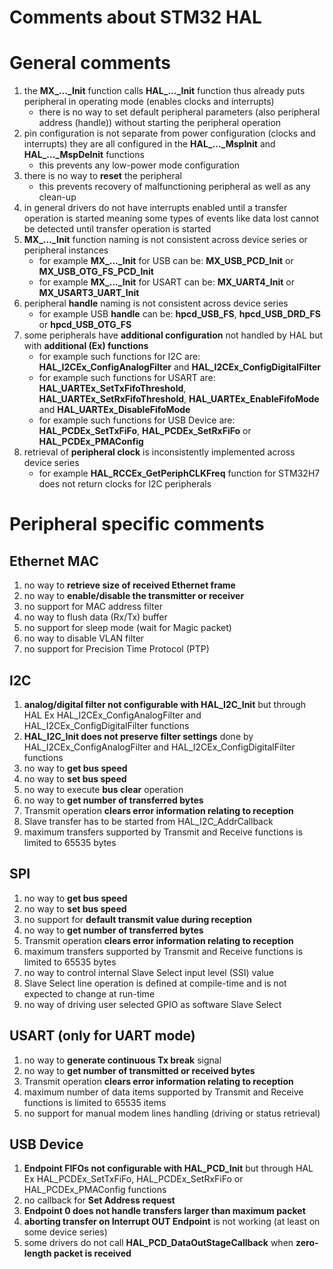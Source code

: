# Comments about STM32 HAL

# General comments

1. the **MX_..._Init** function calls **HAL_..._Init** function thus already puts peripheral in operating mode
   (enables clocks and interrupts)
   - there is no way to set default peripheral parameters (also peripheral address (handle)) without starting the peripheral operation
2. pin configuration is not separate from power configuration (clocks and interrupts) they are all
   configured in the **HAL_..._MspInit** and **HAL_..._MspDeInit** functions
   - this prevents any low-power mode configuration
3. there is no way to **reset** the peripheral
   - this prevents recovery of malfunctioning peripheral as well as any clean-up
4. in general drivers do not have interrupts enabled until a transfer operation is started meaning some types of
   events like data lost cannot be detected until transfer operation is started
5. **MX_..._Init** function naming is not consistent across device series or peripheral instances
   - for example **MX_..._Init** for USB can be: **MX_USB_PCD_Init** or **MX_USB_OTG_FS_PCD_Init**
   - for example **MX_..._Init** for USART can be: **MX_UART4_Init** or **MX_USART3_UART_Init**
6. peripheral **handle** naming is not consistent across device series
   - for example USB **handle** can be: **hpcd_USB_FS**, **hpcd_USB_DRD_FS** or **hpcd_USB_OTG_FS**
7. some peripherals have **additional configuration** not handled by HAL but with **additional (Ex) functions**
   - for example such functions for I2C are: **HAL_I2CEx_ConfigAnalogFilter** and **HAL_I2CEx_ConfigDigitalFilter**
   - for example such functions for USART are: **HAL_UARTEx_SetTxFifoThreshold**, **HAL_UARTEx_SetRxFifoThreshold**,
     **HAL_UARTEx_EnableFifoMode** and  **HAL_UARTEx_DisableFifoMode**
   - for example such functions for USB Device are: **HAL_PCDEx_SetTxFiFo**, **HAL_PCDEx_SetRxFiFo** or **HAL_PCDEx_PMAConfig**
8. retrieval of **peripheral clock** is inconsistently implemented across device series
   - for example **HAL_RCCEx_GetPeriphCLKFreq** function for STM32H7 does not return clocks for I2C peripherals

# Peripheral specific comments

## Ethernet MAC

1.  no way to **retrieve size of received Ethernet frame**
2.  no way to **enable/disable the transmitter or receiver**
3.  no support for MAC address filter
4.  no way to flush data (Rx/Tx) buffer
5.  no support for sleep mode (wait for Magic packet)
6.  no way to disable VLAN filter
7.  no support for Precision Time Protocol (PTP)

## I2C

1.  **analog/digital filter not configurable with HAL_I2C_Init** but through HAL Ex HAL_I2CEx_ConfigAnalogFilter and HAL_I2CEx_ConfigDigitalFilter functions
2.  **HAL_I2C_Init does not preserve filter settings** done by HAL_I2CEx_ConfigAnalogFilter and HAL_I2CEx_ConfigDigitalFilter functions
3.  no way to **get bus speed**
4.  no way to **set bus speed**
5.  no way to execute **bus clear** operation
6.  no way to **get number of transferred bytes**
7.  Transmit operation **clears error information relating to reception**
8.  Slave transfer has to be started from HAL_I2C_AddrCallback
9.  maximum transfers supported by Transmit and Receive functions is limited to 65535 bytes

## SPI

1.  no way to **get bus speed**
2.  no way to **set bus speed**
3.  no support for **default transmit value during reception**
4.  no way to **get number of transferred bytes**
5.  Transmit operation **clears error information relating to reception**
6.  maximum transfers supported by Transmit and Receive functions is limited to 65535 bytes
7.  no way to control internal Slave Select input level (SSI) value
8.  Slave Select line operation is defined at compile-time and is not expected to change at run-time
9.  no way of driving user selected GPIO as software Slave Select

## USART (only for UART mode)

1.  no way to **generate continuous Tx break** signal
2.  no way to **get number of transmitted or received bytes**
3.  Transmit operation **clears error information relating to reception**
4.  maximum number of data items supported by Transmit and Receive functions is limited to 65535 items
5.  no support for manual modem lines handling (driving or status retrieval)

## USB Device

1.  **Endpoint FIFOs not configurable with HAL_PCD_Init** but through HAL Ex HAL_PCDEx_SetTxFiFo, HAL_PCDEx_SetRxFiFo or HAL_PCDEx_PMAConfig functions
2.  no callback for **Set Address request**
3.  **Endpoint 0 does not handle transfers larger than maximum packet**
4.  **aborting transfer on Interrupt OUT Endpoint** is not working (at least on some device series)
5.  some drivers do not call **HAL_PCD_DataOutStageCallback** when **zero-length packet is received**
